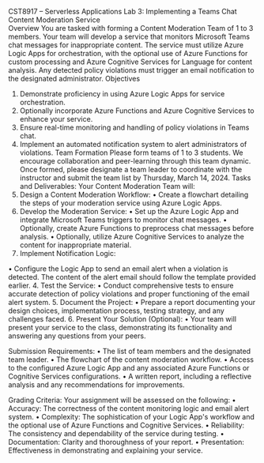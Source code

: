 
CST8917 – Serverless Applications 
Lab 3: Implementing a Teams Chat Content Moderation Service  
Overview 
You  are  tasked  with  forming  a  Content  Moderation  Team  of  1  to  3  members.  Your  team  will 
develop a service that monitors Microsoft Teams chat messages for inappropriate content. The 
service must utilize Azure Logic Apps for orchestration, with the optional use of Azure Functions 
for  custom  processing  and  Azure  Cognitive  Services  for  Language  for  content  analysis.  Any 
detected policy violations must trigger an email notification to the designated administrator. 
Objectives 
1. Demonstrate proficiency in using Azure Logic Apps for service orchestration. 
2. Optionally  incorporate  Azure  Functions  and  Azure  Cognitive  Services  to  enhance  your 
service. 
3. Ensure real-time monitoring and handling of policy violations in Teams chat. 
4. Implement an automated notification system to alert administrators of violations. 
Team Formation 
Please  form  teams  of  1  to  3  students.  We  encourage  collaboration  and  peer-learning  through 
this  team  dynamic.  Once  formed,  please  designate  a  team  leader  to  coordinate  with  the 
instructor and submit the team list by Thursday, March 14, 2024. 
Tasks and Deliverables: 
Your Content Moderation Team will: 
1. Design a Content Moderation Workflow: 
• Create  a  flowchart  detailing  the  steps  of  your  moderation  service  using  Azure 
Logic Apps. 
2. Develop the Moderation Service: 
• Set  up  the  Azure  Logic  App  and  integrate  Microsoft  Teams  triggers  to  monitor 
chat messages. 
• Optionally, create Azure Functions to preprocess chat messages before analysis. 
• Optionally, utilize Azure Cognitive Services to analyze the content for 
inappropriate material. 
3. Implement Notification Logic: 
 
 • Configure the Logic App to send an email alert when a violation is detected. The 
content of the alert email should follow the template provided earlier. 
4. Test the Service: 
• Conduct  comprehensive  tests  to  ensure  accurate  detection  of  policy  violations 
and proper functioning of the email alert system. 
5. Document the Project: 
• Prepare  a  report  documenting  your  design  choices,  implementation  process, 
testing strategy, and any challenges faced. 
6. Present Your Solution (Optional): 
• Your  team  will  present  your  service  to  the  class,  demonstrating  its  functionality 
and answering any questions from your peers. 
 
Submission Requirements: 
• The list of team members and the designated team leader. 
• The flowchart of the content moderation workflow. 
• Access  to the configured  Azure  Logic  App  and  any  associated  Azure  Functions  or 
Cognitive Services configurations. 
• A written report, including a reflective analysis and any recommendations for 
improvements. 
 
Grading Criteria: 
Your assignment will be assessed on the following: 
• Accuracy: The correctness of the content monitoring logic and email alert system. 
• Complexity: The sophistication of your Logic App's workflow and the optional use of 
Azure Functions and Cognitive Services. 
• Reliability: The consistency and dependability of the service during testing. 
• Documentation: Clarity and thoroughness of your report. 
• Presentation: Effectiveness in demonstrating and explaining your service. 
 
 
 
 